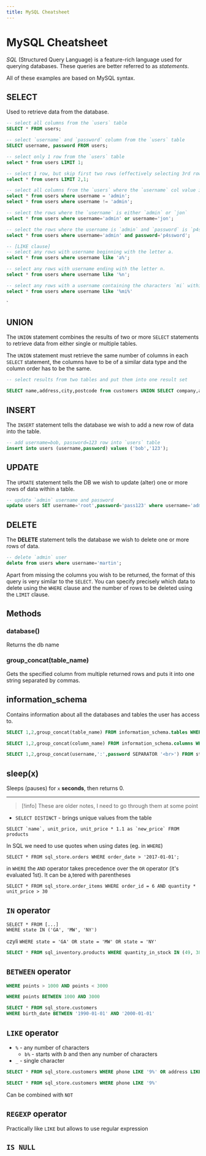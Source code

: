 ```yaml
---
title: MySQL Cheatsheet
---
```


# MySQL Cheatsheet

_SQL_ (Structured Query Language) is a feature-rich language used for querying databases. These queries are better referred to as _statements_.

All of these examples are based on MySQL syntax.

## SELECT

Used to retrieve data from the database.

```sql
-- select all columns from the `users` table
SELECT * FROM users;

-- select `username` and `password` column from the `users` table
SELECT username, password FROM users;

-- select only 1 row from the `users` table
select * from users LIMIT 1;

-- select 1 row, but skip first two rows (effectively selecting 3rd row)
select * from users LIMIT 2,1;

-- select all columns from the `users` where the `username` col value is/is not `admin`
select * from users where username = 'admin';
select * from users where username != 'admin';

-- select the rows where the `username` is either `admin` or `jon`
select * from users where username='admin' or username='jon';

-- select the rows where the username is `admin` and `password` is `p4ssword`
select * from users where username='admin' and password='p4ssword';

-- [LIKE clause]
-- select any rows with username beginning with the letter a.
select * from users where username like 'a%';

-- select any rows with username ending with the letter n.
select * from users where username like '%n';

-- select any rows with a username containing the characters `mi` within them.
select * from users where username like '%mi%'

```

`

## UNION

The `UNION` statement combines the results of two or more `SELECT` statements to retrieve data from either single or multiple tables.

The `UNION` statement must retrieve the same number of columns in each `SELECT` statement, the columns have to be of a similar data type and the column order has to be the same.

```sql
-- select results from two tables and put them into one result set

SELECT name,address,city,postcode from customers UNION SELECT company,address,city,postcode from suppliers;

```

## INSERT

The `INSERT` statement tells the database we wish to add a new row of data into the table.

```sql
-- add username=bob, password=123 row into `users` table
insert into users (username,password) values ('bob','123');
```

## UPDATE

The `UPDATE` statement tells the DB we wish to update (alter) one or more rows of data within a table.

```sql
-- update `admin` username and password
update users SET username='root',password='pass123' where username='admin';
```

## DELETE

The **DELETE** statement tells the database we wish to delete one or more rows of data.

```sql
-- delete `admin` user
delete from users where username='martin';
```

Apart from missing the columns you wish to be returned, the format of this query is very similar to the `SELECT`. You can specify precisely which data to delete using the `WHERE` clause and the number of rows to be deleted using the `LIMIT` clause.

## Methods

### database()

Returns the db name

### group_concat(table_name)

Gets the specified column from multiple returned rows and puts it into one string separated by commas.

## information_schema

Contains information about all the databases and tables the user has access to.

```sql
SELECT 1,2,group_concat(table_name) FROM information_schema.tables WHERE table_schema = 'sqli_one'

SELECT 1,2,group_concat(column_name) FROM information_schema.columns WHERE table_name = 'staff_users'

SELECT 1,2,group_concat(username,':',password SEPARATOR '<br>') FROM staff_users
```

## sleep(x)

Sleeps (pauses) for `x` **seconds**, then returns 0.

---

> [!info] These are older notes, I need to go through them at some point

- `SELECT DISTINCT` - brings unique values from the table

```mysql
SELECT `name`, unit_price, unit_price * 1.1 as `new_price` FROM products
```

In SQL we need to use quotes when using dates (eg. in `WHERE`)

```mysql
SELECT * FROM sql_store.orders WHERE order_date > '2017-01-01';
```

in `WHERE` the `AND` operator takes precedence over the `OR` operator (it's evaluated 1st). It can be a,tered with parentheses

```mysql
SELECT * FROM sql_store.order_items WHERE order_id = 6 AND quantity * unit_price > 30
```

## `IN` operator

```mysql
SELECT * FROM [...]
WHERE state IN ('GA', 'MW', 'NY')
```

czyli `WHERE state = 'GA' OR state = 'MW' OR state = 'NY'`

```sql
SELECT * FROM sql_inventory.products WHERE quantity_in_stock IN (49, 38, 72)
```

## `BETWEEN` operator

```sql
WHERE points > 1000 AND points < 3000
```

```sql
WHERE points BETWEEN 1000 AND 3000
```

```sql
SELECT * FROM sql_store.customers
WHERE birth_date BETWEEN '1990-01-01' AND '2000-01-01'
```

## `LIKE` operator

- `%` - any number of characters
  - `b%` - starts with _b_ and then any number of characters
- `_` - single character

```sql
SELECT * FROM sql_store.customers WHERE phone LIKE '9%' OR address LIKE '%trail%';
```

```sql
SELECT * FROM sql_store.customers WHERE phone LIKE '9%'
```

Can be combined with `NOT`

## `REGEXP` operator

Practically like `LIKE` but allows to use regular expression

## `IS NULL`
